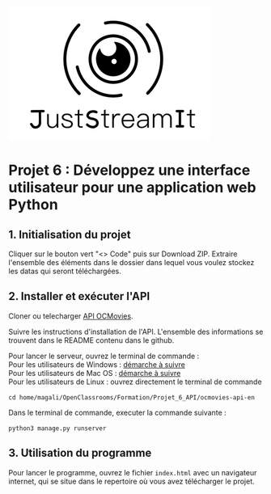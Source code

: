 ![justsreamit](images/JustStreamIt.png)

# Projet 6 : Développez une interface utilisateur pour une application web Python


## 1. Initialisation du projet

Cliquer sur le bouton vert "<> Code" puis sur Download ZIP.
Extraire l'ensemble des éléments dans le dossier dans lequel vous voulez stockez les datas qui seront téléchargées.


## 2. Installer et exécuter l'API

Cloner ou telecharger  [API OCMovies](https://github.com/OpenClassrooms-Student-Center/OCMovies-API-EN-FR).

Suivre les instructions d'installation de l'API. L'ensemble des informations se trouvent dans le README contenu dans le github.   

Pour lancer le serveur, ouvrez le terminal de commande :   
Pour les utilisateurs de Windows : [démarche à suivre ](https://support.kaspersky.com/fr/common/windows/14637#block0)  
Pour les utilisateurs de Mac OS : [démarche à suivre ](https://support.apple.com/fr-fr/guide/terminal/apd5265185d-f365-44cb-8b09-71a064a42125/mac)  
Pour les utilisateurs de Linux : ouvrez directement le terminal de commande   

```
cd home/magali/OpenClassrooms/Formation/Projet_6_API/ocmovies-api-en
```


Dans le terminal de commande, executer la commande suivante :
```
python3 manage.py runserver
```

## 3. Utilisation du programme

Pour lancer le programme, ouvrez le fichier `index.html` avec un navigateur internet, qui se situe dans le repertoire où vous avez télécharger le projet.
